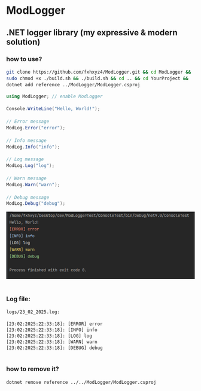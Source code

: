 # ModLogger
## .NET logger library (my expressive & modern solution) 

### how to use?
```sh
git clone https://github.com/fxhxyz4/ModLogger.git && cd ModLogger &&
sudo chmod +x ./build.sh && ./build.sh && cd .. && cd YourProject &&
dotnet add reference ../ModLogger/ModLogger.csproj
```

```csharp
using ModLogger; // enable ModLogger

Console.WriteLine("Hello, World!");

// Error message
ModLog.Error("error");

// Info message
ModLog.Info("info");

// Log message
ModLog.Log("log");

// Warn message
ModLog.Warn("warn");

// Debug message
ModLog.Debug("debug");
```

![image](./assets/image.png)

#

### Log file:
```
logs/23_02_2025.log:

[23:02:2025:22:33:18]: [ERROR] error
[23:02:2025:22:33:18]: [INFO] info
[23:02:2025:22:33:18]: [LOG] log
[23:02:2025:22:33:18]: [WARN] warn
[23:02:2025:22:33:18]: [DEBUG] debug
```

#

### how to remove it?
```sh
dotnet remove reference ../../ModLogger/ModLogger.csproj
```

